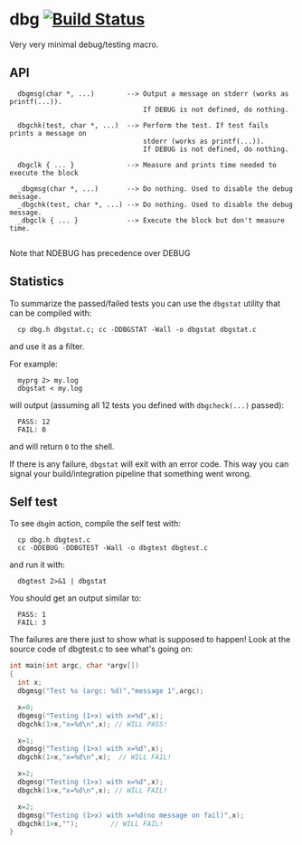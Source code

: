 # dbg [![Build Status](https://travis-ci.org/rdentato/dbg.svg?branch=master)](https://travis-ci.org/rdentato/dbg)  

Very very minimal debug/testing macro.

## API

```
  dbgmsg(char *, ...)        --> Output a message on stderr (works as printf(...)).
                                 If DEBUG is not defined, do nothing.

  dbgchk(test, char *, ...)  --> Perform the test. If test fails prints a message on
                                 stderr (works as printf(...)).
                                 If DEBUG is not defined, do nothing.

  dbgclk { ... }             --> Measure and prints time needed to execute the block
  
  _dbgmsg(char *, ...)       --> Do nothing. Used to disable the debug message.
  _dbgchk(test, char *, ...) --> Do nothing. Used to disable the debug message.
  _dbgclk { ... }            --> Execute the block but don't measure time.
  
```
  Note that NDEBUG has precedence over DEBUG

## Statistics

  To summarize the passed/failed tests you can use the `dbgstat` utility that can
be compiled with:

```
  cp dbg.h dbgstat.c; cc -DDBGSTAT -Wall -o dbgstat dbgstat.c
```
and use it as a filter.

For example:
```
  myprg 2> my.log
  dbgstat < my.log
```

will output (assuming all 12 tests you defined with `dbgcheck(...)` passed):
```
  PASS: 12
  FAIL: 0
```
and will return `0` to the shell.  

If there is any failure, `dbgstat` will exit with an error code. This way you can signal your build/integration pipeline that something went wrong.

## Self test

  To see `dbg`in action, compile the self test with:
  
```
  cp dbg.h dbgtest.c
  cc -DDEBUG -DDBGTEST -Wall -o dbgtest dbgtest.c
```
and run it with:
```
  dbgtest 2>&1 | dbgstat
```

You should get an output similar to:
```
  PASS: 1
  FAIL: 3
```

The failures are there just to show what is supposed to happen!
Look at the source code of dbgtest.c to see what's going on:

``` C
int main(int argc, char *argv[])
{
  int x;
  dbgmsg("Test %s (argc: %d)","message 1",argc);

  x=0;
  dbgmsg("Testing (1>x) with x=%d",x);
  dbgchk(1>x,"x=%d\n",x); // WILL PASS!

  x=1;
  dbgmsg("Testing (1>x) with x=%d",x); 
  dbgchk(1>x,"x=%d\n",x);  // WILL FAIL!

  x=2;
  dbgmsg("Testing (1>x) with x=%d",x);
  dbgchk(1>x,"x=%d\n",x); // WILL FAIL!

  x=2;
  dbgmsg("Testing (1>x) with x=%d(no message on fail)",x);
  dbgchk(1>x,"");        // WILL FAIL!
}
```


  
